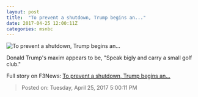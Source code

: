```yaml
---
layout: post
title:  "To prevent a shutdown, Trump begins an..."
date: 2017-04-25 12:00:11Z
categories: msnbc
---
```


![To prevent a shutdown, Trump begins an...](http://www.msnbc.com/sites/msnbc/files/styles/ratio--1_91-1--1200x630/public/devos_trump_u_94519.jpg-73614.jpg?itok=JwifcltY)

Donald Trump's maxim appears to be, "Speak bigly and carry a small golf club."


Full story on F3News: [To prevent a shutdown, Trump begins an...](http://www.f3nws.com/n/cHeAFJ)

> Posted on: Tuesday, April 25, 2017 5:00:11 PM
